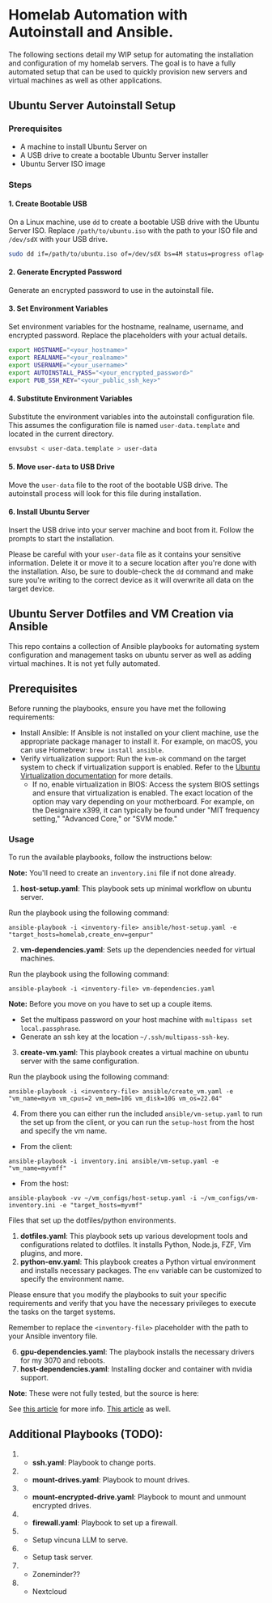 # Homelab Automation with Autoinstall and Ansible.

The following sections detail my WIP setup for automating the installation and configuration of my homelab servers. The goal is to have a fully automated setup that can be used to quickly provision new servers and virtual machines as well as other applications.

## Ubuntu Server Autoinstall Setup

### Prerequisites

- A machine to install Ubuntu Server on
- A USB drive to create a bootable Ubuntu Server installer
- Ubuntu Server ISO image

### Steps

#### 1. Create Bootable USB

On a Linux machine, use `dd` to create a bootable USB drive with the Ubuntu Server ISO. Replace `/path/to/ubuntu.iso` with the path to your ISO file and `/dev/sdX` with your USB drive.

```bash
sudo dd if=/path/to/ubuntu.iso of=/dev/sdX bs=4M status=progress oflag=sync
```

#### 2. Generate Encrypted Password

Generate an encrypted password to use in the autoinstall file.

#### 3. Set Environment Variables

Set environment variables for the hostname, realname, username, and encrypted password. Replace the placeholders with your actual details.

```bash
export HOSTNAME="<your_hostname>"
export REALNAME="<your_realname>"
export USERNAME="<your_username>"
export AUTOINSTALL_PASS="<your_encrypted_password>"
export PUB_SSH_KEY="<your_public_ssh_key>"
```

#### 4. Substitute Environment Variables

Substitute the environment variables into the autoinstall configuration file. This assumes the configuration file is named `user-data.template` and located in the current directory.

```bash
envsubst < user-data.template > user-data
```

#### 5. Move `user-data` to USB Drive

Move the `user-data` file to the root of the bootable USB drive. The autoinstall process will look for this file during installation.

#### 6. Install Ubuntu Server

Insert the USB drive into your server machine and boot from it. Follow the prompts to start the installation.

Please be careful with your `user-data` file as it contains your sensitive information. Delete it or move it to a secure location after you're done with the installation. Also, be sure to double-check the `dd` command and make sure you're writing to the correct device as it will overwrite all data on the target device.


## Ubuntu Server Dotfiles and VM Creation via Ansible

This repo contains a collection of Ansible playbooks for automating system 
configuration and management tasks on ubuntu server as well as adding virtual machines.
It is not yet fully automated.

## Prerequisites

Before running the playbooks, ensure you have met the following requirements:

- Install Ansible: If Ansible is not installed on your client machine, use the appropriate package manager to install it. For example, on macOS, you can use Homebrew: `brew install ansible`.
- Verify virtualization support: Run the `kvm-ok` command on the target system to check if virtualization support is enabled. Refer to the [Ubuntu Virtualization documentation](https://ubuntu.com/server/docs/virtualization-libvirt) for more details.
  - If no, enable virtualization in BIOS: Access the system BIOS settings and ensure that virtualization is enabled. The exact location of the option may vary depending on your motherboard. For example, on the Designaire x399, it can typically be found under "MIT frequency setting," "Advanced Core," or "SVM mode."
 
### Usage

To run the available playbooks, follow the instructions below:

**Note:** You'll need to create an `inventory.ini` file if not done already.

1. **host-setup.yaml**: This playbook sets up minimal workflow on ubuntu server.

Run the playbook using the following command:
```
ansible-playbook -i <inventory-file> ansible/host-setup.yaml -e "target_hosts=homelab,create_env=genpur"
```
2. **vm-dependencies.yaml**: Sets up the dependencies needed for virtual machines.

Run the playbook using the following command:
```
ansible-playbook -i <inventory-file> vm-dependencies.yaml
```

**Note:** Before you move on you have to set up a couple items. 

- Set the multipass password on your host machine with `multipass set local.passphrase`.
- Generate an ssh key at the location `~/.ssh/multipass-ssh-key`.

3. **create-vm.yaml**: This playbook creates a virtual machine on ubuntu server with the same configuration.

Run the playbook using the following command:
```
ansible-playbook -i <inventory-file> ansible/create_vm.yaml -e "vm_name=myvm vm_cpus=2 vm_mem=10G vm_disk=10G vm_os=22.04"
```

4. From there you can either run the included `ansible/vm-setup.yaml` to run the set up from the client, or you can run the `setup-host` from the host and specify the vm name.

- From the client:
```
ansible-playbook -i inventory.ini ansible/vm-setup.yaml -e "vm_name=myvmff"
```

- From the host:
```
ansible-playbook -vv ~/vm_configs/host-setup.yaml -i ~/vm_configs/vm-inventory.ini -e "target_hosts=myvmf"
```


Files that set up the dotfiles/python environments.
1. **dotfiles.yaml**: This playbook sets up various development tools and configurations related to dotfiles. It installs Python, Node.js, FZF, Vim plugins, and more.
2. **python-env.yaml**: This playbook creates a Python virtual environment and installs necessary packages. The `env` variable can be customized to specify the environment name.


Please ensure that you modify the playbooks to suit your specific requirements and verify that you have the necessary privileges to execute the tasks on the target systems.

Remember to replace the `<inventory-file>` placeholder with the path to your Ansible inventory file.

6. **gpu-dependencies.yaml**: The playbook installs the necessary drivers for my 3070 and reboots.
7. **host-dependencies.yaml**: Installing docker and container with nvidia support.
 
**Note**: These were not fully tested, but the source is here:

See [this article](https://linuxconfig.org/how-to-install-the-nvidia-drivers-on-ubuntu-22-04) for more info.
[This article](https://docs.nvidia.com/datacenter/cloud-native/container-toolkit/install-guide.html#setting-up-docker) as well.

## Additional Playbooks (TODO):

1. - **ssh.yaml**: Playbook to change ports.
2. - **mount-drives.yaml**: Playbook to mount drives.
3. - **mount-encrypted-drive.yaml**: Playbook to mount and unmount encrypted drives.
4. - **firewall.yaml**: Playbook to set up a firewall.
5. - Setup vincuna LLM to serve.
6. - Setup task server.
7. - Zoneminder??
8. - Nextcloud

